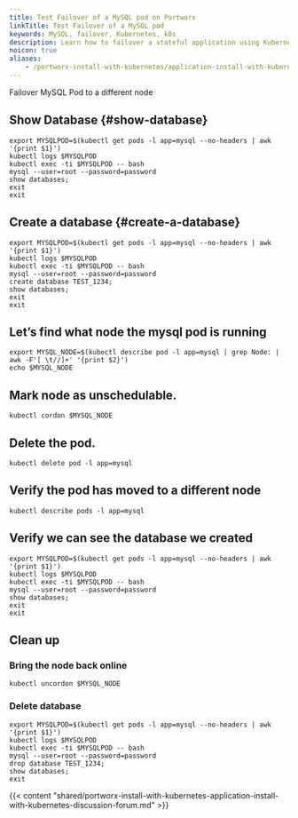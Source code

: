 ```yaml
---
title: Test Failover of a MySQL pod on Portworx
linkTitle: Test Failover of a MySQL pod
keywords: MySQL, failover, Kubernetes, k8s
description: Learn how to failover a stateful application using Kubernetes and Portworx.  Try it for yourself today.
noicon: true
aliases:
    - /portworx-install-with-kubernetes/application-install-with-kubernetes/test-failover/
---
```


Failover MySQL Pod to a different node

## Show Database {#show-database}

```text
export MYSQLPOD=$(kubectl get pods -l app=mysql --no-headers | awk '{print $1}')
kubectl logs $MYSQLPOD
kubectl exec -ti $MYSQLPOD -- bash
mysql --user=root --password=password
show databases;
exit
exit
```

## Create a database {#create-a-database}

```text
export MYSQLPOD=$(kubectl get pods -l app=mysql --no-headers | awk '{print $1}')
kubectl logs $MYSQLPOD
kubectl exec -ti $MYSQLPOD -- bash
mysql --user=root --password=password
create database TEST_1234;
show databases;
exit
exit
```

## Let’s find what node the mysql pod is running

```text
export MYSQL_NODE=$(kubectl describe pod -l app=mysql | grep Node: | awk -F'[ \t//]+' '{print $2}')
echo $MYSQL_NODE
```

## Mark node as unschedulable.

```text
kubectl cordon $MYSQL_NODE
```

## Delete the pod.

```text
kubectl delete pod -l app=mysql
```

## Verify the pod has moved to a different node

```text
kubectl describe pods -l app=mysql
```

## Verify we can see the database we created

```text
export MYSQLPOD=$(kubectl get pods -l app=mysql --no-headers | awk '{print $1}')
kubectl logs $MYSQLPOD
kubectl exec -ti $MYSQLPOD -- bash
mysql --user=root --password=password
show databases;
exit
exit
```

## Clean up

### Bring the node back online

```text
kubectl uncordon $MYSQL_NODE
```

### Delete database

```text
export MYSQLPOD=$(kubectl get pods -l app=mysql --no-headers | awk '{print $1}')
kubectl logs $MYSQLPOD
kubectl exec -ti $MYSQLPOD -- bash
mysql --user=root --password=password
drop database TEST_1234;
show databases;
exit
```

{{< content "shared/portworx-install-with-kubernetes-application-install-with-kubernetes-discussion-forum.md" >}}
